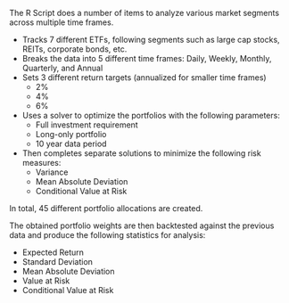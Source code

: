 The R Script does a number of items to analyze various market segments across multiple time frames.
 * Tracks 7 different ETFs, following segments such as large cap stocks, REITs, corporate bonds, etc.
 * Breaks the data into 5 different time frames: Daily, Weekly, Monthly, Quarterly, and Annual
 * Sets 3 different return targets (annualized for smaller time frames)
     - 2%
     - 4%
     - 6%
 * Uses a solver to optimize the portfolios with the following parameters:
     - Full investment requirement
     - Long-only portfolio
     - 10 year data period
 * Then completes separate solutions to minimize the following risk measures:
     - Variance
     - Mean Absolute Deviation
     - Conditional Value at Risk

In total, 45 different portfolio allocations are created.
  
The obtained portfolio weights are then backtested against the previous data and produce the following statistics for analysis:
  * Expected Return
  * Standard Deviation
  * Mean Absolute Deviation
  * Value at Risk
  * Conditional Value at Risk
